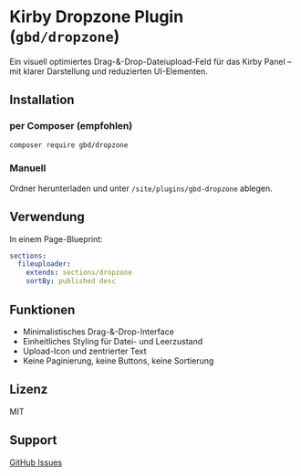 # Kirby Dropzone Plugin (`gbd/dropzone`)

Ein visuell optimiertes Drag-&-Drop-Dateiupload-Feld für das Kirby Panel – mit klarer Darstellung und reduzierten UI-Elementen.

## Installation

### per Composer (empfohlen)

```bash
composer require gbd/dropzone
```

### Manuell

Ordner herunterladen und unter `/site/plugins/gbd-dropzone` ablegen.

## Verwendung

In einem Page-Blueprint:

```yaml
sections:
  fileuploader:
    extends: sections/dropzone
    sortBy: published desc
```

## Funktionen

- Minimalistisches Drag-&-Drop-Interface
- Einheitliches Styling für Datei- und Leerzustand
- Upload-Icon und zentrierter Text
- Keine Paginierung, keine Buttons, keine Sortierung

## Lizenz

MIT

## Support

[GitHub Issues](https://github.com/gbdesign2023/dropzone/issues)
